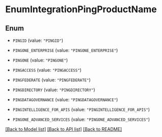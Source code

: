 # EnumIntegrationPingProductName

## Enum


* `PINGID` (value: `"PINGID"`)

* `PINGONE_ENTERPRISE` (value: `"PINGONE_ENTERPRISE"`)

* `PINGONE` (value: `"PINGONE"`)

* `PINGACCESS` (value: `"PINGACCESS"`)

* `PINGFEDERATE` (value: `"PINGFEDERATE"`)

* `PINGDIRECTORY` (value: `"PINGDIRECTORY"`)

* `PINGDATAGOVERNANCE` (value: `"PINGDATAGOVERNANCE"`)

* `PINGINTELLIGENCE_FOR_APIS` (value: `"PINGINTELLIGENCE_FOR_APIS"`)

* `PINGONE_ADVANCED_SERVICES` (value: `"PINGONE_ADVANCED_SERVICES"`)


[[Back to Model list]](../README.md#documentation-for-models) [[Back to API list]](../README.md#documentation-for-api-endpoints) [[Back to README]](../README.md)


